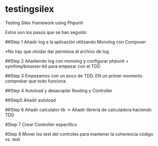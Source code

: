 testingsilex
============

Testing Silex framework using Phpunit

Estos son los pasos que se han seguido

##Step 1
Añadir log a la aplicación utilizando Monolog con Composer

*No hay que olvidar dar permisos al archivo de log

##Step 2
Añadiendo log con monolog y configurar phpunit + symfony/browser-kit para empezar con el TDD

##Step 3
Empezamos con un poco de TDD. EN un primer momento comprobar que todo funciona

##Step 4
Autoload y desacoplar Routing y Controller

##Step5
Añadir autoload

##Step 6
Añadir calculator lib -> Añadir librería de calculadora haciendo TDD

#Step 7
Crear Controller específico

#Step 8
Mover los test del controles para mantener la coherencia código vs. test